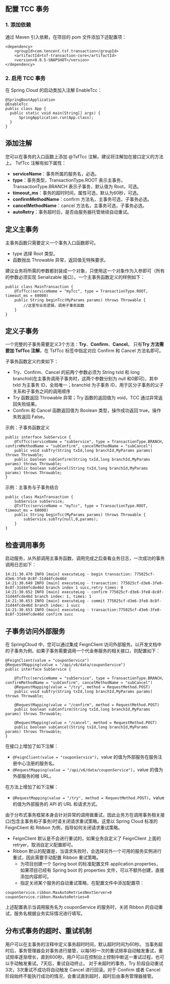 ## 配置 TCC 事务
### 1. 添加依赖
通过 Maven 引入依赖，在项目的 pom 文件添加下述配置项：
```
<dependency>
    <groupId>com.tencent.tsf.transaction</groupId>
    <artifactId>tsf-transaction-core</artifactId>
    <version>0.0.5-SNAPSHOT</version>
</dependency>
```
### 2. 启用 TCC 事务
在 Spring Cloud 的启动类加入注解 EnableTcc：
```
@SpringBootApplication
@EnableTcc
public class App {
  public static void main(String[] args) {
      SpringApplication.run(App.class);
  }
}
```
## 添加注解 
您可以在事务的入口函数上添加 @TsfTcc 注解。建议将注解加在接口定义的方法上。
TsfTcc 注解有如下属性：
- **serviceName**：事务所属的服务名，必选。
- **type**：事务类型，TransactionType.ROOT 表示主事务，TransactionType.BRANCH 表示子事务，默认值为 Root，可选。
- **timeout_ms**：事务的超时时间，属性可选，默认为60秒，可选。
- **confirmMethodName**：confirm 方法名，主事务可选，子事务必选。
- **cancelMethodName**：cancel 方法名，主事务可选，子事务必选。
- **autoRetry**：事务超时后，是否由服务器托管继续自动重试。

## 定义主事务
主事务函数只需要定义一个事务入口函数即可。
- type 选择 Root 类型。
- 函数抛出 Throwable 异常，返回值无特殊要求。

建议业务将所需的参数都封装成一个对象，只使用这一个对象作为入参即可（所有的参数必须实现 Serializable 接口）。一个主事务函数定义的样例如下：
```
public class MainTransaction {
    @TsfTcc(serviceName = "myTcc", type = TransactionType.ROOT, timeout_ms = 60000)
    public String beginTcc(MyParams params) throws Throwable {
        //这里写业务逻辑，调用子事务函数
    }
}
```

## 定义子事务
一个完整的子事务需要定义3个方法：**Try**、**Confirm**、**Cancel**。
只有**Try 方法需要加 TsfTcc 注解**，在 TsfTcc 标签中指定对应 Confirm 和 Cancel 方法名即可。

子事务函数定义约束如下：
- Try、Confirm、Cancel 的前两个参数必须为 String txId 和 long branchId(在主事务调用子事务时，这两个参数分别为 null 和0即可)，其中 txId 为主事务 ID，全局唯一；branchId 为子事务 ID，用于区分子事务的父子关系和子事务之间的调用顺序
- Try 函数返回 Throwable 异常；Try 函数的返回值为 void，TCC 通过异常返回失败结果。
- Confirm 和 Cancel 函数返回值为 Boolean 类型，操作成功返回 true，操作失败返回 False。

示例：子事务函数定义
```
public interface SubService {
    @TsfTcc(serviceName = "subService", type = TransactionType.BRANCH, confirmMethodName = "subConfirm", cancelMethodName = "subCancel")
    public void subTry(String txId,long branchId,MyParams params) throws Throwable;
    public boolean subConfirm(String txId,long branchId,MyParams params) throws Throwable;
    public boolean subCancel(String txId,long branchId,MyParams params) throws Throwable;
}
```

示例：主事务与子事务结合
```
public class MainTransaction {
    SubService subService;
    @TsfTcc(serviceName = "myTcc", type = TransactionType.ROOT, timeout_ms = 60000)
    public String beginTcc(MyParams params) throws Throwable {
        subService.subTry(null,0,params);
    }
}
```

## 检查调用事务
启动服务，从外部调用主事务函数，调用完成之后查看业务日志，一次成功的事务调用日志如下：
```
14:21:30.470 INFO [main] executeLog - begin transaction: 775025cf-d3e6-3fe8-8c8f-31d44fcde46d
14:21:30.649 INFO [main] executeLog - transaction: 775025cf-d3e6-3fe8-8c8f-31d44fcde46d branch index 1 succ,retry times: 0
14:21:30.652 INFO [main] executeLog - confirm 775025cf-d3e6-3fe8-8c8f-31d44fcde46d branch index: 1, times: 1
14:21:30.653 INFO [main] executeLog - commit 775025cf-d3e6-3fe8-8c8f-31d44fcde46d branch index: 1 succ
14:21:30.653 INFO [main] executeLog - transaction:775025cf-d3e6-3fe8-8c8f-31d44fcde46d confirm succ
```

## 子事务访问外部服务
在 SpringCloud 中，您可以通过集成 FeignClient 访问外部服务。以开发文档中的子事务为例，如果子事务需要调用一个代金券服务的相关接口，则配置如下：
```
@FeignClient(value = "couponService")
@RequestMapping(value = "/api/v6/data/couponService")
public interface SubService {

    @TsfTcc(serviceName = "subService", type = TransactionType.BRANCH, confirmMethodName = "subConfirm", cancelMethodName = "subCancel")
    @RequestMapping(value = "/try", method = RequestMethod.POST)
    public void subTry(String txId,long branchId,MyParams params) throws Throwable;

    @RequestMapping(value = "/confirm", method = RequestMethod.POST)
    public boolean subConfirm(String txId,long branchId,MyParams params) throws Throwable;

    @RequestMapping(value = "/cancel", method = RequestMethod.POST)
    public boolean subCancel(String txId,long branchId,MyParams params) throws Throwable;
}
```
在接口上增加了如下注解：
- `@FeignClient(value = "couponService")`，value 的值为外部服务在服务注册中心注册的服务名。
- `@RequestMapping(value = "/api/v6/data/couponService")`，value 的值为外部服务的根 URL。

在方法上增加了如下注解：
- `@RequestMapping(value = "/try", method = RequestMethod.POST)`，value 的值为外部服务的 API 的 URL 和请求方式。

由于分布式事务框架本身会针对异常的调用做重试，因此业务方在调用事务相关接口(包含主事务和子事务)时请关闭请求重试策略。这里以 Spring Cloud 标准的 FeignClient 和 Ribbon 为例，指导如何关闭请求重试策略。
- FeignClient 默认是不会进行重试的，如果业务自定义了 FeignClient 上面的 retryer，取消自定义配置即可。
- Ribbon 默认的配置是，当请求失败时，会选择另外一个可用的服务实例进行重试，因此需要手动配置 Ribbon 重试策略。
   - 为项目创建一个 Spring boot 的标准配置文件 application.properties，如果项目已经有 Spring boot 的 properties 文件，可以不额外创建，直接添加内容即可。
   - 指定关闭某个服务的自动重试策略，在配置文件中添加配置项：
```
couponService.ribbon.MaxAutoRetriesNextServer=0
couponService.ribbon.MaxAutoRetries=0
```
上述配置表示当调用服务名为 couponService 的服务时，关闭 Ribbon 的自动重试，服务名根据业务实际情况进行填写。

## 分布式事务的超时、重试机制
用户可以在主事务的注释中定义事务超时时间，默认超时时间为60秒。
当事务超时后，事务管理器会对事务进行接管，以每5秒一次的重试频率自动触发重试，重试频率逐渐增长，直到600秒。用户可以在控制台上控制中断这一重试过程，也可以手动触发重试。7天后，重试自动终止。
对于未超时的事务，Try 阶段自动重试3次，3次重试不成功将自动触发 Cancel 进行回滚。对于 Confirm 或者 Cancel 阶段始终不能执行成功的情况，会重试直到超时，超时后由事务管理器接管。
